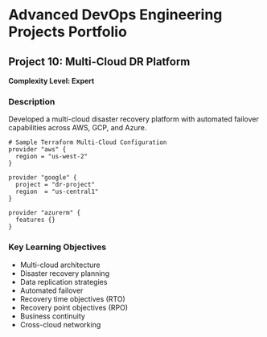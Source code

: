 # Advanced DevOps Engineering Projects Portfolio

## Project 10: Multi-Cloud DR Platform

**Complexity Level: Expert**

### Description

Developed a multi-cloud disaster recovery platform with automated failover capabilities across AWS, GCP, and Azure.

```hcl
# Sample Terraform Multi-Cloud Configuration
provider "aws" {
  region = "us-west-2"
}

provider "google" {
  project = "dr-project"
  region  = "us-central1"
}

provider "azurerm" {
  features {}
}

```

### Key Learning Objectives

- Multi-cloud architecture
- Disaster recovery planning
- Data replication strategies
- Automated failover
- Recovery time objectives (RTO)
- Recovery point objectives (RPO)
- Business continuity
- Cross-cloud networking